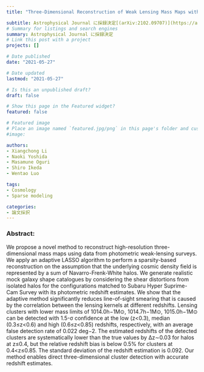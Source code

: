 ```yaml
---
title: "Three-Dimensional Reconstruction of Weak Lensing Mass Maps with a Sparsity Prior. I. Cluster Detection"

subtitle: Astrophysical Journal に採録決定[(arXiv:2102.09707)](https://arxiv.org/abs/2102.09707)
# Summary for listings and search engines
summary: Astrophysical Journal に採録決定
# Link this post with a project
projects: []

# Date published
date: "2021-05-27"

# Date updated
lastmod: "2021-05-27"

# Is this an unpublished draft?
draft: false

# Show this page in the Featured widget?
featured: false

# Featured image
# Place an image named `featured.jpg/png` in this page's folder and customize its options here.
#image:

authors:
- Xiangchong Li
- Naoki Yoshida
- Masamune Oguri
- Shiro Ikeda
- Wentao Luo

tags:
- Cosmology
- Sparse modeling

categories:
- 論文採択
---
```


### Abstract:

We propose a novel method to reconstruct high-resolution three-dimensional mass maps using data from photometric weak-lensing surveys. We apply an adaptive LASSO algorithm to perform a sparsity-based reconstruction on the assumption that the underlying cosmic density field is represented by a sum of Navarro-Frenk-White halos. We generate realistic mock galaxy shape catalogues by considering the shear distortions from isolated halos for the configurations matched to Subaru Hyper Suprime-Cam Survey with its photometric redshift estimates. We show that the adaptive method significantly reduces line-of-sight smearing that is caused by the correlation between the lensing kernels at different redshifts. Lensing clusters with lower mass limits of 1014.0h−1M⊙, 1014.7h−1M⊙, 1015.0h−1M⊙ can be detected with 1.5-σ confidence at the low (z<0.3), median (0.3≤z<0.6) and high (0.6≤z<0.85) redshifts, respectively, with an average false detection rate of 0.022 deg−2. The estimated redshifts of the detected clusters are systematically lower than the true values by Δz∼0.03 for halos at z≤0.4, but the relative redshift bias is below 0.5% for clusters at 0.4<z≤0.85. The standard deviation of the redshift estimation is 0.092. Our method enables direct three-dimensional cluster detection with accurate redshift estimates.
